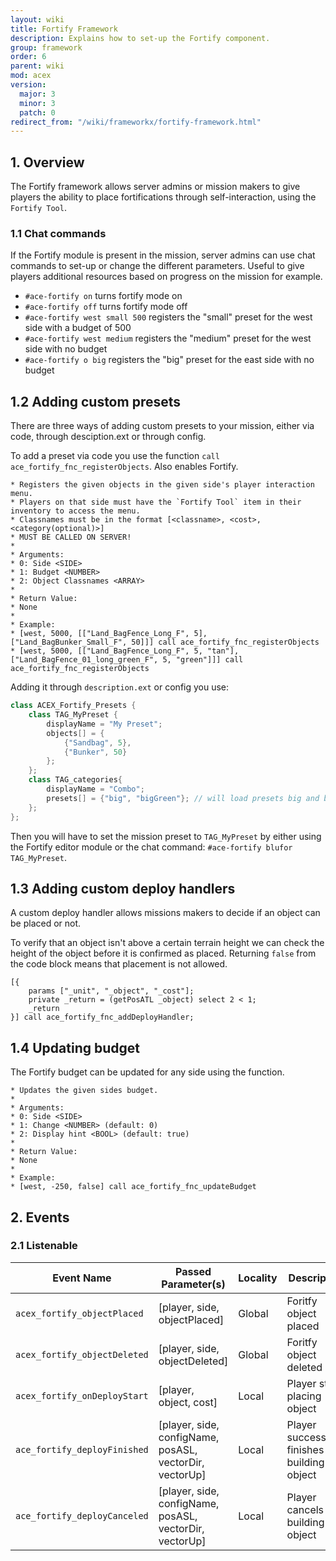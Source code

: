 ```yaml
---
layout: wiki
title: Fortify Framework
description: Explains how to set-up the Fortify component.
group: framework
order: 6
parent: wiki
mod: acex
version:
  major: 3
  minor: 3
  patch: 0
redirect_from: "/wiki/frameworkx/fortify-framework.html"
---
```


## 1. Overview

The Fortify framework allows server admins or mission makers to give players the ability to place fortifications through self-interaction, using the `Fortify Tool`.


### 1.1 Chat commands

If the Fortify module is present in the mission, server admins can use chat commands to set-up or change the different parameters. Useful to give players additional resources based on progress on the mission for example.

- `#ace-fortify on` turns fortify mode on
- `#ace-fortify off` turns fortify mode off
- `#ace-fortify west small 500` registers the "small" preset for the west side with a budget of 500
- `#ace-fortify west medium` registers the "medium" preset for the west side with no budget
- `#ace-fortify o big` registers the "big" preset for the east side with no budget

## 1.2 Adding custom presets

There are three ways of adding custom presets to your mission, either via code, through desciption.ext or through config.

To add a preset via code you use the function `call ace_fortify_fnc_registerObjects`. Also enables Fortify.

```sqf
* Registers the given objects in the given side's player interaction menu.
* Players on that side must have the `Fortify Tool` item in their inventory to access the menu.
* Classnames must be in the format [<classname>, <cost>, <category(optional)>]
* MUST BE CALLED ON SERVER!
*
* Arguments:
* 0: Side <SIDE>
* 1: Budget <NUMBER>
* 2: Object Classnames <ARRAY>
*
* Return Value:
* None
*
* Example:
* [west, 5000, [["Land_BagFence_Long_F", 5], ["Land_BagBunker_Small_F", 50]]] call ace_fortify_fnc_registerObjects
* [west, 5000, [["Land_BagFence_Long_F", 5, "tan"], ["Land_BagFence_01_long_green_F", 5, "green"]]] call ace_fortify_fnc_registerObjects
```

Adding it through `description.ext` or config you use:

```cpp
class ACEX_Fortify_Presets {
    class TAG_MyPreset {
        displayName = "My Preset";
        objects[] = {
            {"Sandbag", 5},
            {"Bunker", 50}
        };
    };
    class TAG_categories{
        displayName = "Combo";
        presets[] = {"big", "bigGreen"}; // will load presets big and bigGreen each under their own sub category
    };
};
 ```

Then you will have to set the mission preset to `TAG_MyPreset` by either using the Fortify editor module or the chat command: `#ace-fortify blufor TAG_MyPreset`.

## 1.3 Adding custom deploy handlers

A custom deploy handler allows missions makers to decide if an object can be placed or not.

To verify that an object isn't above a certain terrain height we can check the height of the object before it is confirmed as placed. Returning `false` from the code block means that placement is not allowed.

```sqf
[{
    params ["_unit", "_object", "_cost"];
    private _return = (getPosATL _object) select 2 < 1;
    _return
}] call ace_fortify_fnc_addDeployHandler;
```

## 1.4 Updating budget

The Fortify budget can be updated for any side using the function.

```sqf
* Updates the given sides budget.
*
* Arguments:
* 0: Side <SIDE>
* 1: Change <NUMBER> (default: 0)
* 2: Display hint <BOOL> (default: true)
*
* Return Value:
* None
*
* Example:
* [west, -250, false] call ace_fortify_fnc_updateBudget
```


## 2. Events

### 2.1 Listenable

Event Name | Passed Parameter(s) | Locality | Description
---------- | ----------- | ------------------- | --------
`acex_fortify_objectPlaced` | [player, side, objectPlaced] | Global | Foritfy object placed
`acex_fortify_objectDeleted` | [player, side, objectDeleted] | Global | Foritfy object deleted
`acex_fortify_onDeployStart` | [player, object, cost] | Local | Player starts placing object
`ace_fortify_deployFinished` | [player, side, configName, posASL, vectorDir, vectorUp] | Local | Player successfully finishes building object
`ace_fortify_deployCanceled` | [player, side, configName, posASL, vectorDir, vectorUp] | Local | Player cancels building object
